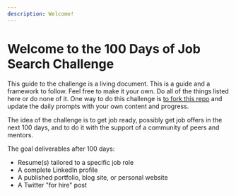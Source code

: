 ```yaml
---
description: Welcome!
---
```


# Welcome to the 100 Days of Job Search Challenge

This guide to the challenge is a living document. This is a guide and a framework to follow. Feel free to make it your own. Do all of the things listed here or do none of it.  One way to do this challenge is [to fork this repo](https://github.com/PopSchools/100-days-of-job-search-docs) and update the daily prompts with your own content and progress. 

The idea of the challenge is to get job ready, possibly get job offers in the next 100 days, and to do it with the support of a community of peers and mentors.

The goal deliverables after 100 days:

* Resume\(s\) tailored to a specific job role
* A complete LinkedIn profile
* A published portfolio, blog site, or personal website
* A Twitter "for hire" post

